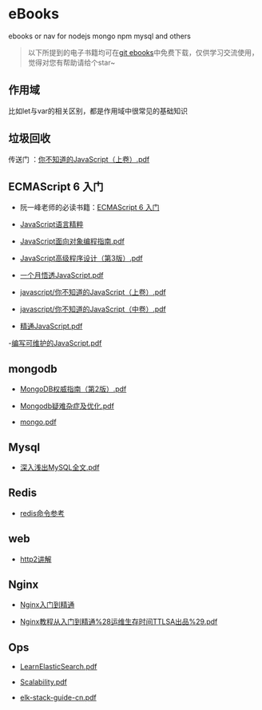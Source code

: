 # eBooks
ebooks or nav for nodejs mongo npm mysql and others


>以下所提到的电子书籍均可在[git ebooks](https://github.com/weizainiunai/eBooks)中免费下载，仅供学习交流使用，觉得对您有帮助请给个star~


## 作用域

比如let与var的相关区别，都是作用域中很常见的基础知识

## 垃圾回收

传送门  ：[你不知道的JavaScript（上卷）.pdf](https://eggggger.xyz/2016/10/22/node-gc/)

## ECMAScript 6 入门

- 阮一峰老师的必读书籍：[ECMAScript 6 入门](http://es6.ruanyifeng.com)

- [JavaScript语言精粹](https://github.com/weizainiunai/eBooks/blob/master/javascript/JavaScript语言精粹%5B修订版%5D.pdf)

- [JavaScript面向对象编程指南.pdf](https://github.com/weizainiunai/eBooks/blob/master/javascript/JavaScript面向对象编程指南.pdf)

- [JavaScript高级程序设计（第3版）.pdf](https://github.com/weizainiunai/eBooks/blob/master/javascript/JavaScript高级程序设计（第3版）.pdf)

- [一个月悟透JavaScript.pdf](https://github.com/weizainiunai/eBooks/blob/master/javascript/一个月悟透JavaScript.pdf)

- [javascript/你不知道的JavaScript（上卷）.pdf](https://github.com/weizainiunai/eBooks/blob/master/javascript/你不知道的JavaScript（上卷）.pdf)

- [javascript/你不知道的JavaScript（中卷）.pdf](https://github.com/weizainiunai/eBooks/blob/master/javascript/你不知道的JavaScript（中卷）.pdf)

- [精通JavaScript.pdf](https://github.com/weizainiunai/eBooks/blob/master/javascript/精通JavaScript.pdf)

-[编写可维护的JavaScript.pdf](https://github.com/weizainiunai/eBooks/blob/master/javascript/编写可维护的JavaScript.pdf)

## mongodb

- [MongoDB权威指南（第2版）.pdf](https://github.com/weizainiunai/eBooks/blob/master/mongodb/MongoDB权威指南（第2版）.pdf)

- [Mongodb疑难杂症及优化.pdf](https://github.com/weizainiunai/eBooks/blob/master/mongodb/Mongodb疑难杂症及优化.pdf)

- [mongo.pdf](https://github.com/weizainiunai/eBooks/blob/master/mongodb/mongo.pdf)


## Mysql

- [深入浅出MySQL全文.pdf](https://github.com/weizainiunai/eBooks/blob/master/mysql/深入浅出MySQL全文.pdf)

## Redis

- [redis命令参考](http://redisdoc.com)

## web

- [http2讲解]()

## Nginx

- [Nginx入门到精通](https://github.com/richardwei195/eBooks/blob/master/nginx/Nginx%E5%85%A5%E9%97%A8%E5%88%B0%E7%B2%BE%E9%80%9A.pdf)

- [Nginx教程从入门到精通%28运维生存时间TTLSA出品%29.pdf](https://github.com/richardwei195/eBooks/blob/master/nginx/Nginx%E6%95%99%E7%A8%8B%E4%BB%8E%E5%85%A5%E9%97%A8%E5%88%B0%E7%B2%BE%E9%80%9A%2528%E8%BF%90%E7%BB%B4%E7%94%9F%E5%AD%98%E6%97%B6%E9%97%B4TTLSA%E5%87%BA%E5%93%81%2529.pdf)

## Ops

- [LearnElasticSearch.pdf](https://github.com/richardwei195/eBooks/blob/master/ops/LearnElasticSearch.pdf)

- [Scalability.pdf](https://github.com/richardwei195/eBooks/blob/master/ops/Scalability.pdf)

- [elk-stack-guide-cn.pdf](https://github.com/richardwei195/eBooks/blob/master/ops/elk-stack-guide-cn.pdf)